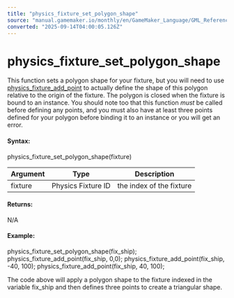 ```yaml
---
title: "physics_fixture_set_polygon_shape"
source: "manual.gamemaker.io/monthly/en/GameMaker_Language/GML_Reference/Physics/Fixtures/physics_fixture_set_polygon_shape.htm"
converted: "2025-09-14T04:00:05.126Z"
---
```


# physics\_fixture\_set\_polygon\_shape

This function sets a polygon shape for your fixture, but you will need to use [physics\_fixture\_add\_point](physics_fixture_add_point.md) to actually define the shape of this polygon relative to the origin of the fixture. The polygon is closed when the fixture is bound to an instance. You should note too that this function _must_ be called before defining any points, and you must also have at least three points defined for your polygon before binding it to an instance or you will get an error.

#### Syntax:

physics\_fixture\_set\_polygon\_shape(fixture)

| Argument | Type | Description |
| --- | --- | --- |
| fixture | Physics Fixture ID | the index of the fixture |

#### Returns:

N/A

#### Example:

physics\_fixture\_set\_polygon\_shape(fix\_ship);
physics\_fixture\_add\_point(fix\_ship, 0,0);
physics\_fixture\_add\_point(fix\_ship, -40, 100);
physics\_fixture\_add\_point(fix\_ship, 40, 100);

The code above will apply a polygon shape to the fixture indexed in the variable fix\_ship and then defines three points to create a triangular shape.